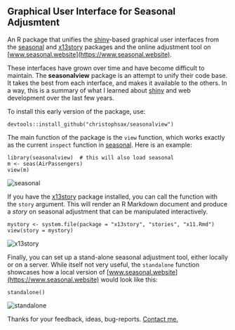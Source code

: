 Graphical User Interface for Seasonal Adjusmtent
------------------------------------------------

An R package that unifies the 
[shiny](https://cran.r-project.org/package=shiny)-based graphical user 
interfaces from the [seasonal](https://cran.r-project.org/package=seasonal) and
[x13story](https://github.com/christophsax/x13story) packages and the online
adjustment tool on [www.seasonal.website](https://www.seasonal.website).

These interfaces have grown over time and have become difficult to maintain. The
**seasonalview** package is an attempt to unify their code base. It  takes the
best from each interface, and makes it available to the others. In a way, this
is a summary of what I learned about
[shiny](https://cran.r-project.org/package=shiny) and web development over the
last few years.

To install this early version of the package, use:

    devtools::install_github("christophsax/seasonalview")

The main function of the package is the `view` function, which works exactly as
the current `inspect` function in
[seasonal](https://cran.r-project.org/package=seasonal). Here is an example:

    library(seasonalview)  # this will also load seasonal
    m <- seas(AirPassengers)
    view(m)

![seasonal](https://raw.githubusercontent.com/christophsax/seasonalview/master/img/seasonal.png)

If you have the [x13story](https://github.com/christophsax/x13story) package
installed, you can call the function with the `story` argument. This will render
an R Markdown document and produce a *story* on seasonal adjustment that can be
manipulated interactively. 

    mystory <- system.file(package = "x13story", "stories", "x11.Rmd")
    view(story = mystory)

![x13story](https://raw.githubusercontent.com/christophsax/seasonalview/master/img/x13story.png)

Finally, you can set up a stand-alone seasonal adjustment tool, either locally
or on a server. While itself not very useful, the `standalone` function
showcases how a local version of
[www.seasonal.website](https://www.seasonal.website) would look like this:

    standalone()

![standalone](https://raw.githubusercontent.com/christophsax/seasonalview/master/img/standalone.png)

Thanks for your feedback, ideas, bug-reports. 
[Contact me.](mailto:christoph.sax@gmail.com)

